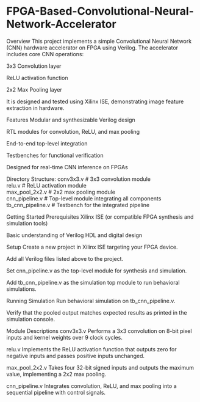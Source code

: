# FPGA-Based-Convolutional-Neural-Network-Accelerator



Overview
This project implements a simple Convolutional Neural Network (CNN) hardware accelerator on FPGA using Verilog. The accelerator includes core CNN operations:

3x3 Convolution layer

ReLU activation function

2x2 Max Pooling layer

It is designed and tested using Xilinx ISE, demonstrating image feature extraction in hardware.

Features
Modular and synthesizable Verilog design

RTL modules for convolution, ReLU, and max pooling

End-to-end top-level integration

Testbenches for functional verification

Designed for real-time CNN inference on FPGAs

Directory Structure:
conv3x3.v           # 3x3 convolution module  
relu.v              # ReLU activation module  
max_pool_2x2.v      # 2x2 max pooling module  
cnn_pipeline.v      # Top-level module integrating all components  
tb_cnn_pipeline.v   # Testbench for the integrated pipeline  


Getting Started
Prerequisites
Xilinx ISE (or compatible FPGA synthesis and simulation tools)

Basic understanding of Verilog HDL and digital design

Setup
Create a new project in Xilinx ISE targeting your FPGA device.

Add all Verilog files listed above to the project.

Set cnn_pipeline.v as the top-level module for synthesis and simulation.

Add tb_cnn_pipeline.v as the simulation top module to run behavioral simulations.

Running Simulation
Run behavioral simulation on tb_cnn_pipeline.v.

Verify that the pooled output matches expected results as printed in the simulation console.

Module Descriptions
conv3x3.v
Performs a 3x3 convolution on 8-bit pixel inputs and kernel weights over 9 clock cycles.

relu.v
Implements the ReLU activation function that outputs zero for negative inputs and passes positive inputs unchanged.

max_pool_2x2.v
Takes four 32-bit signed inputs and outputs the maximum value, implementing a 2x2 max pooling.

cnn_pipeline.v
Integrates convolution, ReLU, and max pooling into a sequential pipeline with control signals.
